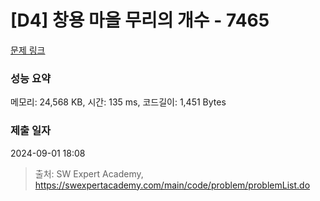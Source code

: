 # [D4] 창용 마을 무리의 개수 - 7465 

[문제 링크](https://swexpertacademy.com/main/code/problem/problemDetail.do?contestProbId=AWngfZVa9XwDFAQU) 

### 성능 요약

메모리: 24,568 KB, 시간: 135 ms, 코드길이: 1,451 Bytes

### 제출 일자

2024-09-01 18:08



> 출처: SW Expert Academy, https://swexpertacademy.com/main/code/problem/problemList.do